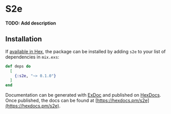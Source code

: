 # S2e

**TODO: Add description**

## Installation

If [available in Hex](https://hex.pm/docs/publish), the package can be installed
by adding `s2e` to your list of dependencies in `mix.exs`:

```elixir
def deps do
  [
    {:s2e, "~> 0.1.0"}
  ]
end
```

Documentation can be generated with [ExDoc](https://github.com/elixir-lang/ex_doc)
and published on [HexDocs](https://hexdocs.pm). Once published, the docs can
be found at [https://hexdocs.pm/s2e](https://hexdocs.pm/s2e).

